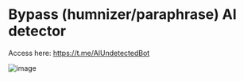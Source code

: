 # Bypass (humnizer/paraphrase) AI detector

Access here: https://t.me/AIUndetectedBot

![image](https://github.com/user-attachments/assets/97274fff-f843-4636-8c0c-f87bfd441f6a)
